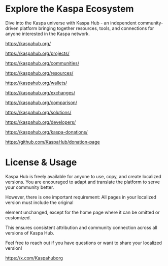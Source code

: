 # Explore the Kaspa Ecosystem
Dive into the Kaspa universe with Kaspa Hub - an independent community-driven platform bringing together resources, tools, and connections for anyone interested in the Kaspa network.

https://kaspahub.org/

https://kaspahub.org/projects/

https://kaspahub.org/communities/

https://kaspahub.org/resources/

https://kaspahub.org/wallets/

https://kaspahub.org/exchanges/

https://kaspahub.org/comparison/

https://kaspahub.org/solutions/

https://kaspahub.org/developers/

https://kaspahub.org/kaspa-donations/

https://github.com/KaspaHub/donation-page


# License & Usage

Kaspa Hub is freely available for anyone to use, copy, and create localized versions. You are encouraged to adapt and translate the platform to serve your community better.

However, there is one important requirement:
All pages in your localized version must include the original <footer> element unchanged, except for the home page where it can be omitted or customized.

This ensures consistent attribution and community connection across all versions of Kaspa Hub.

Feel free to reach out if you have questions or want to share your localized version!

https://x.com/Kaspahuborg
